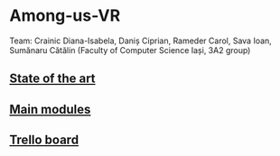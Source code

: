 
# Among-us-VR
Team: Crainic Diana-Isabela, Daniș Ciprian, Rameder Carol,
Sava Ioan, Sumănaru Cătălin (Faculty of Computer Science Iași, 3A2 group)

## [State of the art](https://docs.google.com/document/d/1eoF8m0tmFpr4XJiRCn2JGu3xm--oa3RSt76cEvS2arM/edit?usp=sharing)

## [Main modules](https://docs.google.com/document/d/1xrjAHKUoc1r6zTA1Uz5NW7Ag34E55grpRTQysRQ0qUE/edit?usp=sharing)

## [Trello board](https://trello.com/b/QqryTNcG/among-us-vr)

